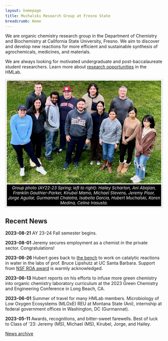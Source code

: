 ```yaml
---
layout: homepage
title: Muchalski Research Group at Fresno State
breadcrumb: Home
---
```

<!-- Be careful. Image extensions are case sensitive and jpg is not the same as jpeg. -->

<style>
figure {
  border: 1px #cccccc solid;
  padding: 4px;
  margin: auto;
}

figcaption {
  background-color: black;
  color: white;
  font-style: italic;
  padding: 3px;
  text-align: center;
  font-size: 10pt;
}
</style>

<p class="lead">We are organic chemistry research group in the Department of Chemistry and Biochemistry at California State University, Fresno. We aim to discover and develop new reactions for more efficient and sustainable synthesis of agrochemicals, medicines, and materials.</p>

<p class="lead">We are always looking for motivated undergraduate and post-baccalaureate student researchers. Learn more about <a href="/research/opportunities/">research opportunities</a> in the HMLab.</p>

<figure>
<img src="/img/hmlab-photo-2023.jpeg" alt="group photo" />
<figcaption>Group photo (AY22-23 Spring; left to right): Hailey Scharton, Ani Abajian, Franklin Gauthier-Parker, Kirubel Mamo, Michael Stevens, Jeremy Pisor, Jorge Aguilar, Gurmannat Chalotra, Isabella Garcia, Hubert Muchalski, Karen Medina, Celine Irasusta.</figcaption>
</figure>

## Recent News

<!-- DON'T FORGET TO UPDATE _config.yml and put new date under "Last update" -->

<!-- **2024-01-17** AY 23-24 Spring semester begins. We have new students joining the group. Warm welcome to Angelia, Carlo, Chelsea, and Mariah.  -->

**2023-08-21** AY 23-24 Fall semester begins. 

**2023-08-01** Jeremy secures employment as a chemist in the private sector. Congratulations!

**2023-06-26** Hubert goes back to [the bench](/img/hubert-rahul.jpeg) to work on catalytic reactions in water in the labs of prof. Bruce Lipshutz at UC Santa Barbara. Support from [NSF ROA award](https://www.nsf.gov/awardsearch/showAward?AWD_ID=2152566&HistoricalAwards=false) is warmly acknowledged. 

**2023-06-13** Hubert reports on his efforts to infuse more green chemistry into organic chemistry laboratory curriculum at the 2023 Green Chemistry and Engineering Conference in Long Beach, CA.

**2023-06-01** Summer of travel for many HMLab members. Microbiology of Low Oxygen Ecosystems (MLOxE) REU at Montana State (Ani), internship at federal government offices in Washington, DC (Gurmannat).

**2023-05-11** Awards, recognitions, and bitter-sweet farewells. Best of luck to Class of '23: Jeremy (MS), Michael (MS), Kirubel, Jorge, and Hailey.

[News archive](/archive)
